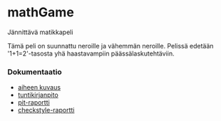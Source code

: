# mathGame
Jännittävä matikkapeli

Tämä peli on suunnattu neroille ja vähemmän neroille. Pelissä edetään '1+1=2'-tasosta yhä haastavampiin päässälaskutehtäviin. 


### Dokumentaatio
* [aiheen kuvaus](dokumentaatio/aihe.md)
* [tuntikirjanpito](dokumentaatio/tuntikirjanpito.md)
* [pit-raportti](https://htmlpreview.github.io/?https://github.com/lasse1977/mathGame/blob/master/dokumentaatio/pit/201611250854/index.html)
* [checkstyle-raportti](https://htmlpreview.github.io/?https://github.com/lasse1977/mathGame/blob/master/dokumentaatio/site/checkstyle.html)
